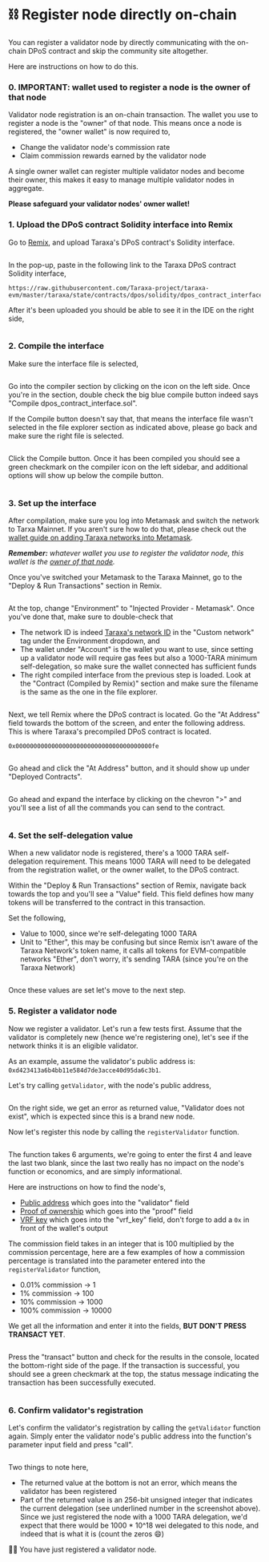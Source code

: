 # ⛓️ Register node directly on-chain

You can register a validator node by directly communicating with the on-chain DPoS contract and skip the community site altogether.&#x20;

Here are instructions on how to do this.&#x20;



### 0.  IMPORTANT: wallet used to register a node is the owner of that node

Validator node registration is an on-chain transaction. The wallet you use to register a node is the "owner" of that node. This means once a node is registered, the "owner wallet" is now required to,&#x20;

* Change the validator node's commission rate
* Claim commission rewards earned by the validator node

A single owner wallet can register multiple validator nodes and become their owner, this makes it easy to manage multiple validator nodes in aggregate.&#x20;

**Please safeguard your validator nodes' owner wallet!**&#x20;



### 1.  Upload the DPoS contract Solidity interface into Remix

Go to [Remix](https://remix.ethereum.org/), and upload Taraxa's DPoS contract's Solidity interface.&#x20;

<figure><img src="../.gitbook/assets/image (13) (2) (1).png" alt=""><figcaption></figcaption></figure>

In the pop-up, paste in the following link to the Taraxa DPoS contract Solidity interface,&#x20;

```
https://raw.githubusercontent.com/Taraxa-project/taraxa-evm/master/taraxa/state/contracts/dpos/solidity/dpos_contract_interface.sol
```

After it's been uploaded you should be able to see it in the IDE on the right side,&#x20;

<figure><img src="../.gitbook/assets/image (5) (1).png" alt=""><figcaption></figcaption></figure>

### 2.  Compile the interface&#x20;

Make sure the interface file is selected,&#x20;

<figure><img src="../.gitbook/assets/image (29).png" alt=""><figcaption></figcaption></figure>

Go into the compiler section by clicking on the icon on the left side. Once you're in the section, double check the big blue compile button indeed says "Compile dpos\_contract\_interface.sol".&#x20;

If the Compile button doesn't say that, that means the interface file wasn't selected in the file explorer section as indicated above, please go back and make sure the right file is selected.&#x20;

<figure><img src="../.gitbook/assets/image (25).png" alt=""><figcaption></figcaption></figure>

Click the Compile button. Once it has been compiled you should see a green checkmark on the compiler icon on the left sidebar, and additional options will show up below the compile button.&#x20;

<figure><img src="../.gitbook/assets/image (1) (1).png" alt=""><figcaption></figcaption></figure>

### 3.  Set up the interface&#x20;

After compilation, make sure you log into Metamask and switch the network to Tarxa Mainnet. If you aren't sure how to do that, please check out the [wallet guide on adding Taraxa networks into Metamask](register-node-directly-on-chain.md).&#x20;

_**Remember:** whatever wallet you use to register the validator node, this wallet is the_ [_owner of that node_](register-node-directly-on-chain.md#0.-important-wallet-used-to-register-a-node-is-the-owner-of-that-node)_._&#x20;

Once you've switched your Metamask to the Taraxa Mainnet, go to the "Deploy & Run Transactions" section in Remix.&#x20;

<figure><img src="../.gitbook/assets/image (22).png" alt=""><figcaption></figcaption></figure>

At the top, change "Environment" to "Injected Provider - Metamask". Once you've done that, make sure to double-check that&#x20;

* The network ID is indeed [Taraxa's network ID](../wallet/taraxas-network-connection-details.md) in the "Custom network" tag  under the Environment dropdown, and&#x20;
* The wallet under "Account" is the wallet you want to use, since setting up a validator node will require gas fees but also a 1000-TARA minimum self-delegation, so make sure the wallet connected has sufficient funds
* The right compiled interface from the previous step is loaded. Look at the "Contract (Compiled by Remix)" section and make sure the filename is the same as the one in the file explorer.&#x20;

<figure><img src="../.gitbook/assets/image (18).png" alt=""><figcaption></figcaption></figure>

Next, we tell Remix where the DPoS contract is located. Go the "At Address" field towards the bottom of the screen, and enter the following address. This is where Taraxa's precompiled DPoS contract is located.&#x20;

```
0x00000000000000000000000000000000000000fe
```

<figure><img src="../.gitbook/assets/image (3) (1) (1).png" alt=""><figcaption></figcaption></figure>

Go ahead and click the "At Address" button, and it should show up under "Deployed Contracts".&#x20;

<figure><img src="../.gitbook/assets/image (28).png" alt=""><figcaption></figcaption></figure>

Go ahead and expand the interface by clicking on the chevron ">" and you'll see a list of all the commands you can send to the contract.&#x20;

<figure><img src="../.gitbook/assets/image (5) (2) (1) (1) (1).png" alt=""><figcaption></figcaption></figure>

### 4.  Set the self-delegation value&#x20;

When a new validator node is registered, there's a 1000 TARA self-delegation requirement. This means 1000 TARA will need to be delegated from the registration wallet, or the owner wallet, to the DPoS contract.&#x20;

Within the "Deploy & Run Transactions" section of Remix, navigate back towards the top and you'll see a "Value" field. This field defines how many tokens will be transferred to the contract in this transaction.&#x20;

Set the following,&#x20;

* Value to 1000, since we're self-delegating 1000 TARA
* Unit to "Ether", this may be confusing but since Remix isn't aware of the Taraxa Network's token name, it calls all tokens for EVM-compatible networks "Ether", don't worry, it's sending TARA (since you're on the Taraxa Network)

<figure><img src="../.gitbook/assets/image (19) (1).png" alt=""><figcaption></figcaption></figure>

Once these values are set let's move to the next step.&#x20;



### 5.  Register a validator node

Now we register a validator. Let's run a few tests first. Assume that the validator is completely new (hence we're registering one), let's see if the network thinks it is an eligible validator.&#x20;

As an example, assume the validator's public address is:  `0xd423413a6b4bb11e584d7de3acce40d95da6c3b1`.

Let's try calling `getValidator`, with the node's public address,&#x20;

<figure><img src="../.gitbook/assets/image (27).png" alt=""><figcaption></figcaption></figure>

On the right side, we get an error as returned value, "Validator does not exist", which is expected since this is a brand new node.&#x20;

Now let's register this node by calling the `registerValidator` function.&#x20;

<figure><img src="../.gitbook/assets/image (26).png" alt=""><figcaption></figcaption></figure>

The function takes 6 arguments, we're going to enter the first 4 and leave the last two blank, since the last two really has no impact on the node's function or economics, and are simply informational.&#x20;

Here are instructions on how to find the node's,&#x20;

* [Public address](https://docs.taraxa.io/node-setup/node\_address) which goes into the "validator" field
* [Proof of ownership](../node-setup/proof\_owership.md) which goes into the "proof" field
* [VRF key](../node-setup/vrf\_key.md) which goes into the "vrf\_key" field, don't forge to add a `0x` in front of the wallet's output

The commission field takes in an integer that is 100 multiplied by the commission percentage, here are a few examples of how a commission percentage is translated into the parameter entered into the `registerValidator` function,&#x20;

* 0.01% commission -> 1&#x20;
* 1% commission -> 100
* 10% commission -> 1000
* 100% commission -> 10000

We get all the information and enter it into the fields, **BUT DON'T PRESS TRANSACT YET**.&#x20;

<figure><img src="../.gitbook/assets/image (2) (1).png" alt=""><figcaption></figcaption></figure>

Press the "transact" button and check for the results in the console, located the bottom-right side of the page. If the transaction is successful, you should see a green checkmark at the top, the status message indicating the transaction has been successfully executed.&#x20;

<figure><img src="../.gitbook/assets/image (8) (2).png" alt=""><figcaption></figcaption></figure>

### 6.  Confirm validator's registration

Let's confirm the validator's registration by calling the `getValidator` function again. Simply enter the validator node's public address into the function's parameter input field and press "call".&#x20;

<figure><img src="../.gitbook/assets/image (24).png" alt=""><figcaption></figcaption></figure>

Two things to note here,&#x20;

* The returned value at the bottom is not an error, which means the validator has been registered&#x20;
* Part of the returned value is an 256-bit unsigned integer that indicates the current delegation (see underlined number in the screenshot above). Since we just registered the node with a 1000 TARA delegation, we'd expect that there would be 1000 \* 10^18 wei delegated to this node, and indeed that is what it is (count the zeros :smile:)&#x20;

:tada::tada: You have just registered a validator node.&#x20;

